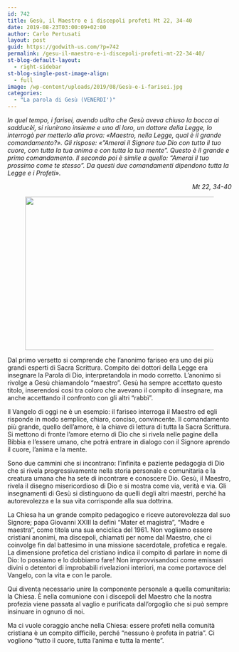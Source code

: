 ```yaml
---
id: 742
title: Gesù, il Maestro e i discepoli profeti Mt 22, 34-40
date: 2019-08-23T03:00:09+02:00
author: Carlo Pertusati
layout: post
guid: https://godwith-us.com/?p=742
permalink: /gesu-il-maestro-e-i-discepoli-profeti-mt-22-34-40/
st-blog-default-layout:
  - right-sidebar
st-blog-single-post-image-align:
  - full
image: /wp-content/uploads/2019/08/Gesù-e-i-farisei.jpg
categories:
  - "La parola di Gesù (VENERDI')"
---
```

_In quel tempo, i farisei, avendo udito che Gesù aveva chiuso la bocca ai sadducèi, si riunirono insieme e uno di loro, un dottore della Legge, lo interrogò per metterlo alla prova: «Maestro, nella Legge, qual è il grande comandamento?». Gli rispose: «&#8221;Amerai il Signore tuo Dio con tutto il tuo cuore, con tutta la tua anima e con tutta la tua mente&#8221;. Questo è il grande e primo comandamento. Il secondo poi è simile a quello: &#8220;Amerai il tuo prossimo come te stesso&#8221;. Da questi due comandamenti dipendono tutta la Legge e i Profeti»._

<p style="text-align:right">
  <em>Mt 22, 34-40</em>
</p><figure class="wp-block-image is-resized">

<img src="https://godwith-us.com/wp-content/uploads/2019/08/Profeti.jpg" alt="" class="wp-image-743" width="581" height="345" srcset="https://incercadidio.com/wp-content/uploads/2019/08/Profeti.jpg 457w, https://incercadidio.com/wp-content/uploads/2019/08/Profeti-300x178.jpg 300w" sizes="(max-width: 581px) 100vw, 581px" /> </figure> 

Dal primo versetto si comprende che l’anonimo fariseo era uno dei più grandi esperti di Sacra Scrittura. Compito dei dottori della Legge era insegnare la Parola di Dio, interpretandola in modo corretto. L’anonimo si rivolge a Gesù chiamandolo “maestro”. Gesù ha sempre accettato questo titolo, inserendosi così tra coloro che avevano il compito di insegnare, ma anche accettando il confronto con gli altri “rabbì”. 

Il Vangelo di oggi ne è un esempio: il fariseo interroga il Maestro ed egli risponde in modo semplice, chiaro, conciso, convincente. Il comandamento più grande, quello dell’amore, è la chiave di lettura di tutta la Sacra Scrittura. Si mettono di fronte l’amore eterno di Dio che si rivela nelle pagine della Bibbia e l’essere umano, che potrà entrare in dialogo con il Signore aprendo il cuore, l’anima e la mente. 

Sono due cammini che si incontrano: l’infinita e paziente pedagogia di Dio che si rivela progressivamente nella storia personale e comunitaria e la creatura umana che ha sete di incontrare e conoscere Dio. Gesù, il Maestro, rivela il disegno misericordioso di Dio e si mostra come via, verità e via. Gli insegnamenti di Gesù si distinguono da quelli degli altri maestri, perché ha autorevolezza e la sua vita corrisponde alla sua dottrina. 

La Chiesa ha un grande compito pedagogico e riceve autorevolezza dal suo Signore; papa Giovanni XXIII la definì “Mater et magistra”, “Madre e maestra”, come titola una sua enciclica del 1961. Non vogliamo essere cristiani anonimi, ma discepoli, chiamati per nome dal Maestro, che ci coinvolge fin dal battesimo in una missione sacerdotale, profetica e regale. La dimensione profetica del cristiano indica il compito di parlare in nome di Dio: lo possiamo e lo dobbiamo fare! Non improvvisandoci come emissari divini o detentori di improbabili rivelazioni interiori, ma come portavoce del Vangelo, con la vita e con le parole. 

Qui diventa necessario unire la componente personale a quella comunitaria: la Chiesa. È nella comunione con i discepoli del Maestro che la nostra profezia viene passata al vaglio e purificata dall’orgoglio che si può sempre insinuare in ognuno di noi.

Ma ci vuole coraggio anche nella Chiesa: essere profeti nella comunità cristiana è un compito difficile, perché “nessuno è profeta in patria”. Ci vogliono “tutto il cuore, tutta l’anima e tutta la mente”.